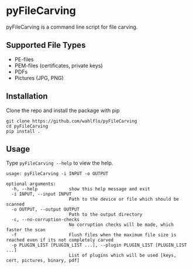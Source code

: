 # pyFileCarving
pyFileCarving is a command line script for file carving.

## Supported File Types

- PE-files
- PEM-files (certificates, private keys)
- PDFs
- Pictures (JPG, PNG)


## Installation
Clone the repo and install the package with pip

    git clone https://github.com/wahlflo/pyFileCarving
    cd pyFileCarving
    pip install .

## Usage
Type ```pyFileCarving --help``` to view the help.

```
usage: pyFileCarving -i INPUT -o OUTPUT

optional arguments:
  -h, --help            show this help message and exit
  -i INPUT, --input INPUT
                        Path to the device or file which should be scanned
  -o OUTPUT, --output OUTPUT
                        Path to the output directory
  -c, --no-corruption-checks
                        No corruption checks will be made, which faster the scan
  -f                    Flush files when the maximum file size is reached even if its not completely carved
  -p PLUGIN_LIST [PLUGIN_LIST ...], --plugin PLUGIN_LIST [PLUGIN_LIST ...]
                        List of plugins which will be used [keys, cert, pictures, binary, pdf]

```
